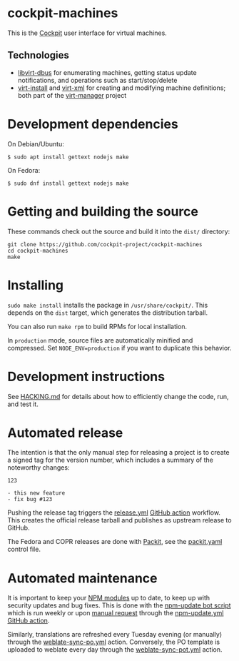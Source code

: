 # cockpit-machines

This is the [Cockpit](https://cockpit-project.org/) user interface for virtual machines.

## Technologies

- [libvirt-dbus](https://libvirt.org/dbus.html) for enumerating machines, getting status
  update notifications, and operations such as start/stop/delete
- [virt-install](https://manpages.org/virt-install) and [virt-xml](https://manpages.org/virt-xml)
  for creating and modifying machine definitions; both part of the
  [virt-manager](https://virt-manager.org/) project

# Development dependencies

On Debian/Ubuntu:

    $ sudo apt install gettext nodejs make

On Fedora:

    $ sudo dnf install gettext nodejs make

# Getting and building the source

These commands check out the source and build it into the `dist/` directory:

```
git clone https://github.com/cockpit-project/cockpit-machines
cd cockpit-machines
make
```

# Installing

`sudo make install` installs the package in `/usr/share/cockpit/`. This depends
on the `dist` target, which generates the distribution tarball.

You can also run `make rpm` to build RPMs for local installation.

In `production` mode, source files are automatically minified and compressed.
Set `NODE_ENV=production` if you want to duplicate this behavior.

# Development instructions

See [HACKING.md](./HACKING.md) for details about how to efficiently change the
code, run, and test it.

# Automated release

The intention is that the only manual step for releasing a project is to create
a signed tag for the version number, which includes a summary of the noteworthy
changes:

```
123

- this new feature
- fix bug #123
```

Pushing the release tag triggers the [release.yml](.github/workflows/release.yml)
[GitHub action](https://github.com/features/actions) workflow. This creates the
official release tarball and publishes as upstream release to GitHub.

The Fedora and COPR releases are done with [Packit](https://packit.dev/),
see the [packit.yaml](./packit.yaml) control file.

# Automated maintenance

It is important to keep your [NPM modules](./package.json) up to date, to keep
up with security updates and bug fixes. This is done with the
[npm-update bot script](https://github.com/cockpit-project/bots/blob/main/npm-update)
which is run weekly or upon [manual request](https://github.com/cockpit-project/cockpit-machines/actions) through the
[npm-update.yml](.github/workflows/npm-update.yml) [GitHub action](https://github.com/features/actions).

Similarly, translations are refreshed every Tuesday evening (or manually) through the
[weblate-sync-po.yml](.github/workflows/weblate-sync-po.yml) action.
Conversely, the PO template is uploaded to weblate every day through the
[weblate-sync-pot.yml](.github/workflows/weblate-sync-pot.yml) action.

